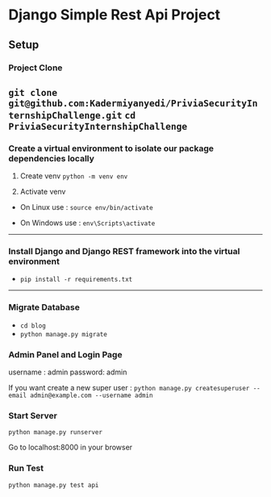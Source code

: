 # Django Simple Rest Api Project

## Setup

### Project Clone

`git clone git@github.com:Kadermiyanyedi/PriviaSecurityInternshipChallenge.git`
`cd PriviaSecurityInternshipChallenge`
---
### Create a virtual environment to isolate our package dependencies locally

1. Create venv
`python -m venv env`

2. Activate venv
- On Linux use :
    `source env/bin/activate`

- On Windows use :
    `env\Scripts\activate`
---
### Install Django and Django REST framework into the virtual environment
- `pip install -r requirements.txt`

---
### Migrate Database
- `cd blog`
- `python manage.py migrate`

### Admin Panel and Login Page
username : admin
password: admin

If you want create a new super user : 
`python manage.py createsuperuser --email admin@example.com --username admin`

### Start Server
`python manage.py runserver`

Go to localhost:8000 in your browser

### Run Test
`python manage.py test api`
